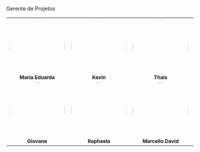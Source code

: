 <table>     
    <tr>
      <p>Gerente de Projetos<p> 
      <td align="center"><a href="https://www.linkedin.com/in/maria-eduarda-benício-0112961ab"><img style="border-radius: 50%;" src="https://i.ibb.co/KrsqqYG/Maria-Eduarda-1.png" width="150px;" alt=""/><br /><sub><b>Maria Eduarda</b></sub></a><br /></td>
      <td align="center"><a href="https://www.linkedin.com/in/kevin-ramos-71ba56209"><img style="border-radius:50%;" src="https://i.ibb.co/MRJG2cW/kevin.png" width="150px;" alt=""/><br /><sub><b>Kevin</b></sub></a><br /></td>
      <td align="center"><a href="https://"><img style="border-radius: 50%;" src="https://i.ibb.co/KjQfRdS/Thais-2.png" width="150px;" alt=""/><br /><sub><b>Thais</b></sub></a><br /></td>
    </tr>
    <tr>
      <td align="center"><a href="https://www.linkedin.com/in/giovane-junio-767bb3170"><img style="border-radius: 50%;" src="https://i.ibb.co/MCKWWBn/Giovane-1.png" width="150px;" alt=""/><br /><sub><b>Giovane</b></sub></a><br /></td>
      <td align="center"><a href="https://www.linkedin.com/in/raibrito"><img style="border-radius: 50%;" src="https://i.ibb.co/2S5TJy9/Rai-1.png" width="150px;" alt=""/><br /><sub><b>Raphaela</b></sub></a><br /></td>
      <td align="center"><a href="https://www.linkedin.com/in/marcello-david-gilmour-87b7a918a"><img style="border-radius: 50%;" src="https://i.ibb.co/DDPJR2b/Marcello-1.png" width="150px;" alt=""/><br /><sub><b>Marcello David</b></sub></a><br /></td>
      <td align="center"><a href="https://www.linkedin.com/in/tiago-costa-80a34097"><img style="border-radius: 50%;" src="https://i.ibb.co/qpZDqjH/Thiago-1.png" width="150px;" alt=""/><br /><sub><b>Tiago</b></sub></a><br/></td>
    </tr>
  </table>
  
